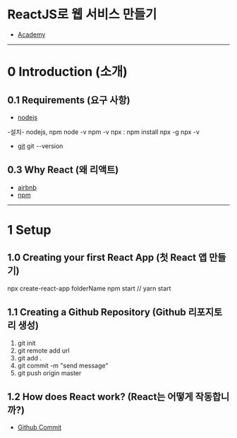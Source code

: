 # ReactJS로 웹 서비스 만들기
- [Academy](https://academy.nomadcoders.co/)

---

# 0 Introduction (소개)

## 0.1 Requirements (요구 사항)
- [nodejs](https://nodejs.org/ko/)

-설치-
nodejs, npm
node -v
npm -v
npx : npm install npx -g
npx -v

- [git](https://git-scm.com/downloads)
git --version

## 0.3 Why React (왜 리액트)
- [airbnb](https://www.airbnb.co.kr/?_set_bev_on_new_domain=1587733816_k8%2FquwHNa148VREX)
- [npm](https://www.npmjs.com/package/react)

---

# 1 Setup

## 1.0 Creating your first React App (첫 React 앱 만들기)
npx create-react-app folderName
npm start // yarn start

## 1.1 Creating a Github Repository (Github 리포지토리 생성)
1. git init
2. git remote add url
3. git add .
4. git commit -m "send message"
5. git push origin master

## 1.2 How does React work? (React는 어떻게 작동합니까?)
- [Github Commit](https://github.com/nomadcoders/movie_app_2019/commit/c8ad2777cd947577c1d37cdb352f57adc02715ea)